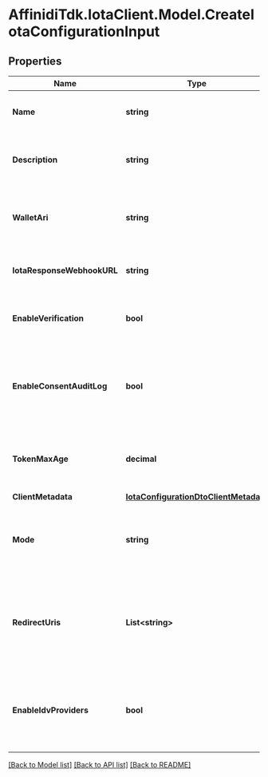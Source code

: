 # AffinidiTdk.IotaClient.Model.CreateIotaConfigurationInput

## Properties

Name | Type | Description | Notes
------------ | ------------- | ------------- | -------------
**Name** | **string** | The name of the configuration to quickly identify the resource. | 
**Description** | **string** | An optional description of what the configuration is used for. | [optional] 
**WalletAri** | **string** | The unique resource identifier of the Wallet used to sign the request token. | 
**IotaResponseWebhookURL** | **string** | The webhook URL is used for callback when the data is ready. | [optional] 
**EnableVerification** | **bool** | Cryptographically verifies the data shared by the user when enabled. | 
**EnableConsentAuditLog** | **bool** | Records the user&#39;s consent when they share their data, including the type of data shared when enabled. | 
**TokenMaxAge** | **decimal** | This is the lifetime of the signed request token during the data-sharing flow. | [optional] 
**ClientMetadata** | [**IotaConfigurationDtoClientMetadata**](IotaConfigurationDtoClientMetadata.md) |  | 
**Mode** | **string** | Determines whether to handle the data-sharing request using the WebSocket or Redirect flow. | [optional] [default to ModeEnum.Websocket]
**RedirectUris** | **List&lt;string&gt;** | List of allowed URLs to redirect users, including the response from the request. This is required if the selected data-sharing mode is Redirect. | [optional] 
**EnableIdvProviders** | **bool** | Enables identity verification from user with a 3rd-party provider when a verified identity document is not found. | [optional] 

[[Back to Model list]](../README.md#documentation-for-models) [[Back to API list]](../README.md#documentation-for-api-endpoints) [[Back to README]](../README.md)

